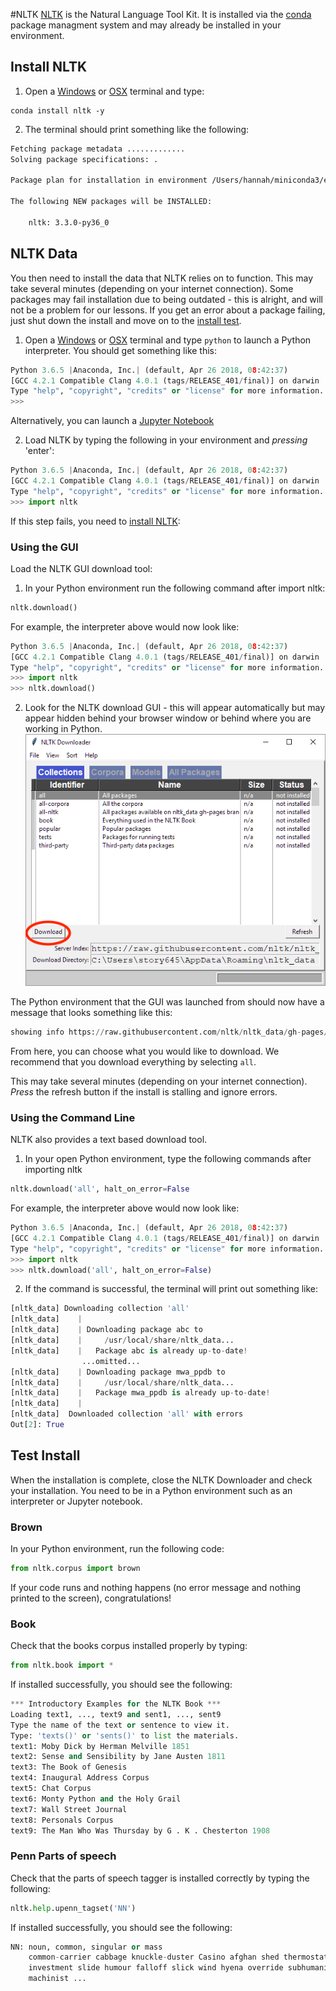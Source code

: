 #NLTK 
[NLTK](http://www.nltk.org/) is the Natural Language Tool Kit. It is installed via the [conda](conda.md) package managment system and may already be installed in your environment.

## Install NLTK
1. Open a [Windows](windows_terminal.md) or [OSX](osx_terminal.md) terminal and type:

```
conda install nltk -y
```

2. The terminal should print something like the following:

```bash
Fetching package metadata .............
Solving package specifications: .

Package plan for installation in environment /Users/hannah/miniconda3/envs/installenv:

The following NEW packages will be INSTALLED:

    nltk: 3.3.0-py36_0
```

## NLTK Data

You then need to install the data that NLTK relies on to function. This may take several minutes (depending on your internet connection). Some packages may fail installation due to being outdated - this is alright, and will not be a problem for our lessons. If you get an error about a package failing, just shut down the install and move on to the [install test](#test-install).

1. Open a [Windows](windows_terminal.md) or [OSX](osx_terminal.md) terminal and type `python` to launch a Python interpreter. You should get something like this:
```python
Python 3.6.5 |Anaconda, Inc.| (default, Apr 26 2018, 08:42:37) 
[GCC 4.2.1 Compatible Clang 4.0.1 (tags/RELEASE_401/final)] on darwin
Type "help", "copyright", "credits" or "license" for more information.
>>> 
```
Alternatively, you can launch a [Jupyter Notebook](jupyter.md)

2. Load NLTK by typing the following in your environment and *pressing* 'enter':
```python
Python 3.6.5 |Anaconda, Inc.| (default, Apr 26 2018, 08:42:37) 
[GCC 4.2.1 Compatible Clang 4.0.1 (tags/RELEASE_401/final)] on darwin
Type "help", "copyright", "credits" or "license" for more information.
>>> import nltk
```

If this step fails, you need to [install NLTK](#install-nltk):

### Using the GUI
Load the NLTK GUI download tool: 

1. In your Python environment run the following command after import nltk:

```python
nltk.download()
```
For example, the interpreter above would now look like:
```python
Python 3.6.5 |Anaconda, Inc.| (default, Apr 26 2018, 08:42:37) 
[GCC 4.2.1 Compatible Clang 4.0.1 (tags/RELEASE_401/final)] on darwin
Type "help", "copyright", "credits" or "license" for more information.
>>> import nltk
>>> nltk.download()
```

2. Look for the NLTK download GUI - this will appear automatically but may appear hidden behind your browser window or behind where you are working in Python.
![NLTK downloader interface with four tabs: collections, corpora, models, all packages. Click on the first (collections), and on the first entry on that tab: all. Then there's a download button on the left handside that needs to be pressed.](../images/windows/conda/nltk/nltk04.png)

The Python environment that the GUI was launched from should now have a message that looks something like this:
```python
showing info https://raw.githubusercontent.com/nltk/nltk_data/gh-pages/index.xml
``` 

From here, you can choose what you would like to download. We recommend that you download everything by selecting `all`.
	
This may take several minutes (depending on your internet connection). *Press* the refresh button if the install is stalling and ignore errors. 

### Using the Command Line
NLTK also provides a text based download tool.  

1. In your open Python environment, type the following commands after importing nltk

```python
nltk.download('all', halt_on_error=False
```
For example, the interpreter above would now look like:
```python
Python 3.6.5 |Anaconda, Inc.| (default, Apr 26 2018, 08:42:37) 
[GCC 4.2.1 Compatible Clang 4.0.1 (tags/RELEASE_401/final)] on darwin
Type "help", "copyright", "credits" or "license" for more information.
>>> import nltk
>>> nltk.download('all', halt_on_error=False)
```
2. If the command is successful, the terminal will print out something like:
```python
[nltk_data] Downloading collection 'all'
[nltk_data]    | 
[nltk_data]    | Downloading package abc to
[nltk_data]    |     /usr/local/share/nltk_data...
[nltk_data]    |   Package abc is already up-to-date!
                ...omitted...
[nltk_data]    | Downloading package mwa_ppdb to
[nltk_data]    |     /usr/local/share/nltk_data...
[nltk_data]    |   Package mwa_ppdb is already up-to-date!
[nltk_data]    | 
[nltk_data]  Downloaded collection 'all' with errors
Out[2]: True
```

## Test Install
When the installation is complete, close the NLTK Downloader and check your installation. You need to be in a Python environment such as an interpreter or Jupyter notebook.

### Brown

In your Python environment, run the following code:

```python
from nltk.corpus import brown
``` 

If your code runs and nothing happens (no error message and nothing printed to the screen), congratulations! 

### Book
Check that the books corpus installed properly by typing:

```python
from nltk.book import *
```
If installed successfully, you should see the following:

```python
*** Introductory Examples for the NLTK Book ***
Loading text1, ..., text9 and sent1, ..., sent9
Type the name of the text or sentence to view it.
Type: 'texts()' or 'sents()' to list the materials.
text1: Moby Dick by Herman Melville 1851
text2: Sense and Sensibility by Jane Austen 1811
text3: The Book of Genesis
text4: Inaugural Address Corpus
text5: Chat Corpus
text6: Monty Python and the Holy Grail
text7: Wall Street Journal
text8: Personals Corpus
text9: The Man Who Was Thursday by G . K . Chesterton 1908
```

### Penn Parts of speech
Check that the parts of speech tagger is installed correctly by typing the following:

```python
nltk.help.upenn_tagset('NN')
```
If installed successfully, you should see the following:
```python
NN: noun, common, singular or mass
    common-carrier cabbage knuckle-duster Casino afghan shed thermostat
    investment slide humour falloff slick wind hyena override subhumanity
    machinist ...
```
